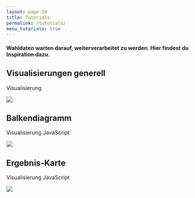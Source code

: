 ```yaml
---
layout: page-10
title: Tutorials
permalink: /tutorials/
menu_tutorials: true
---
```


<div id="tutorials">
<h4 class="col-sm-10 col-sm-offset-1 text-center">Wahldaten warten darauf, weiterverarbeitet zu werden. Hier findest du Inspiration dazu.</h4>

<div class="tutorial col-xs-12 col-sm-6">

<h2 class="">Visualisierungen generell</h2>
<span class="tutorial-type">Visualisierung</span>

<a href="/tutorial/visualisierungen-generell/" title=""><img class="rounded-img" src="{{ site.staticurl }}pages/tutorial/visualisierungen-generell/thumb.png"></a>
</div>

<div class="tutorial col-xs-12 col-sm-6">

<h2 class="">Balkendiagramm</h2>
<span class="tutorial-type">Visualisierung</span> <span class="tutorial-type">JavaScript</span>

<a href="/tutorial/balkendiagramm/" title=""><img class="rounded-img" src="{{ site.staticurl }}pages/tutorial/balkendiagramm/thumb.png"></a>
</div>

<div class="tutorial col-xs-12 col-sm-6">

<h2 class="">Ergebnis-Karte</h2>
<span class="tutorial-type">Visualisierung</span> <span class="tutorial-type">JavaScript</span>

<a href="/tutorial/karte/" title=""><img class="rounded-img" src="{{ site.staticurl }}pages/tutorial/karte/thumb.png"></a>
</div>

</div>
